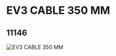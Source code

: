 # EV3 CABLE 350 MM
## 11146
![EV3 CABLE 350 MM](https://lc-www-live-s.legocdn.com/media/bricks/5/2/6178439.jpg)